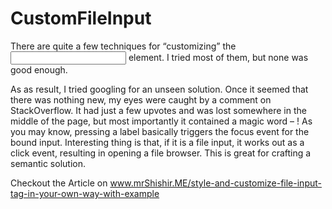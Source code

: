 # CustomFileInput
There are quite a few techniques for “customizing” the <input type=”file” /> element. I tried most of them, but none was good enough.

As as result, I tried googling for an unseen solution. Once it seemed that there was nothing new, my eyes were caught by a comment on StackOverflow. It had just a few upvotes and was lost somewhere in the middle of the page, but most importantly it contained a magic word – <label>! As you may know, pressing a label basically triggers the focus event for the bound input. Interesting thing is that, if it is a file input, it works out as a click event, resulting in opening a file browser. This is great for crafting a semantic solution.

Checkout the Article on www.mrShishir.ME/style-and-customize-file-input-tag-in-your-own-way-with-example
